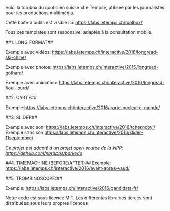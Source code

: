 Voici la toolbox du quotidien suisse «Le Temps», utilisée par les journalistes pour les productions multimédia.

Cette boîte à outils est visible ici: https://labs.letemps.ch/toolbox/

Tous ces templates sont responsive, adaptés à la consultation mobile. 

##1. LONG FORMAT##

Exemple avec vidéos: https://labs.letemps.ch/interactive/2016/longread-ski-chine/

Exemple avec photos: https://labs.letemps.ch/interactive/2016/longread-gothard/

Exemple avec animation: https://labs.letemps.ch/interactive/2016/longread-fioul-lourd/

##2. CARTE##

Exemple:https://labs.letemps.ch/interactive/2016/carte-nucleaire-monde/

##3. SLIDER##

Exemple avec son: https://labs.letemps.ch/interactive/2016/tchernobyl/
Exemple sans son:https://labs.letemps.ch/interactive/2016/slider-11septembre/

*Ce projet est adapté d'un projet open source de la NPR: https://github.com/nprapps/barkedu* 

##4. TIMEMACHINE (BEFORE/AFTER)##
Exemple: https://labs.letemps.ch/interactive/2016/avant-apres-vaud/

##5. TROMBINOSCOPE:##

Exemple: https://labs.letemps.ch/interactive/2016/candidats-fr/

Notre code est sous licence MIT. Les différentes librairies tierces sont distribuées sous leurs propres licences



